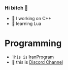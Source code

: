 ### Hi bitch 👋


- 🔭 I  working on C++
- 🌱  learning Lua

# Programming 
 - `This is` [IranProgram](https://c++iran.com)
- 💠 this is [Discord Channel](https://discord.gg/guardhost)


